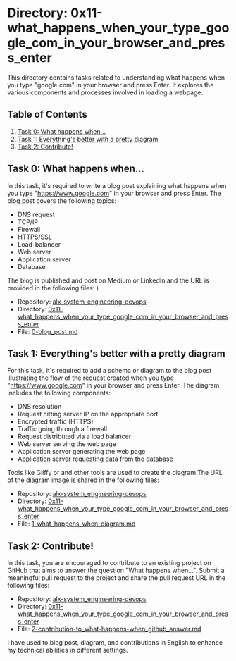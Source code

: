# Directory: 0x11-what_happens_when_your_type_google_com_in_your_browser_and_press_enter

This directory contains tasks related to understanding what happens when you type "google.com" in your browser and press Enter. It explores the various components and processes involved in loading a webpage.

## Table of Contents
1. [Task 0: What happens when...](#Task-0:-What-happens-when...)
2. [Task 1: Everything's better with a pretty diagram](#Task-1:-Evertthing's-better-with_a-pretty-diagram)
3. [Task 2: Contribute!](##Task-2:-Contribute!)
## Task 0: What happens when...

In this task, it's required to write a blog post explaining what happens when you type "https://www.google.com" in your browser and press Enter. The blog post covers the following topics:

- DNS request
- TCP/IP
- Firewall
- HTTPS/SSL
- Load-balancer
- Web server
- Application server
- Database

The blog is published and post on Medium or LinkedIn and the URL is provided in the following files:
)
- Repository: [alx-system_engineering-devops](https://github.com/username/alx-system_engineering-devops)
- Directory: [0x11-what_happens_when_your_type_google_com_in_your_browser_and_press_enter](./0x11-what_happens_when_your_type_google_com_in_your_browser_and_press_ente)
- File: [0-blog_post.md](./0-blog_post.md)

## Task 1: Everything's better with a pretty diagram

For this task, it's required to add a schema or diagram to the blog post illustrating the flow of the request created when you type "https://www.google.com" in your browser and press Enter. The diagram includes the following components:

- DNS resolution
- Request hitting server IP on the appropriate port
- Encrypted traffic (HTTPS)
- Traffic going through a firewall
- Request distributed via a load balancer
- Web server serving the web page
- Application server generating the web page
- Application server requesting data from the database

Tools like Gliffy or and other tools are used to create the diagram.The URL of the diagram image is shared in the following files:

- Repository: [alx-system_engineering-devops](https://github.com/username/alx-system_engineering-devops)
- Directory: [0x11-what_happens_when_your_type_google_com_in_your_browser_and_press_enter](./0x11-what_happens_when_your_type_google_com_in_your_browser_and_press_enter)
- File: [1-what_happens_when_diagram.md](./1-what_happens_when_diagram.md)

## Task 2: Contribute!

In this task, you are encouraged to contribute to an existing project on GitHub that aims to answer the question "What happens when...". Submit a meaningful pull request to the project and share the pull request URL in the following files:

- Repository: [alx-system_engineering-devops](https://github.com/username/alx-system_engineering-devops)
- Directory: [0x11-what_happens_when_your_type_google_com_in_your_browser_and_press_enter](./0x11-what_happens_when_your_type_google_com_in_your_browser_and_press_enter)
- File: [2-contribution-to_what-happens-when_github_answer.md](./2-contribution-to_what-happens-when_github_answer.md)

I have used to blog post, diagram, and contributions in English to enhance my technical abilities in different settings.
